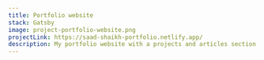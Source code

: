 ```yaml
---
title: Portfolio website
stack: Gatsby
image: project-portfolio-website.png
projectLink: https://saad-shaikh-portfolio.netlify.app/
description: My portfolio website with a projects and articles section build with Gatsby
---
```


